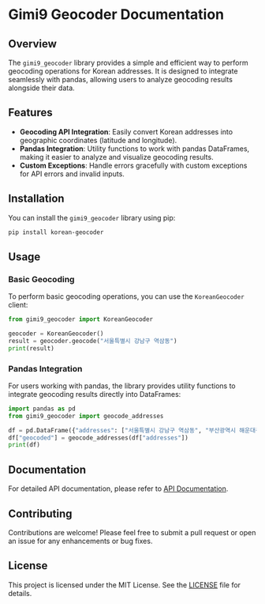 # Gimi9 Geocoder Documentation

## Overview

The `gimi9_geocoder` library provides a simple and efficient way to perform geocoding operations for Korean addresses. It is designed to integrate seamlessly with pandas, allowing users to analyze geocoding results alongside their data.

## Features

- **Geocoding API Integration**: Easily convert Korean addresses into geographic coordinates (latitude and longitude).
- **Pandas Integration**: Utility functions to work with pandas DataFrames, making it easier to analyze and visualize geocoding results.
- **Custom Exceptions**: Handle errors gracefully with custom exceptions for API errors and invalid inputs.

## Installation

You can install the `gimi9_geocoder` library using pip:

```bash
pip install korean-geocoder
```

## Usage

### Basic Geocoding

To perform basic geocoding operations, you can use the `KoreanGeocoder` client:

```python
from gimi9_geocoder import KoreanGeocoder

geocoder = KoreanGeocoder()
result = geocoder.geocode("서울특별시 강남구 역삼동")
print(result)
```

### Pandas Integration

For users working with pandas, the library provides utility functions to integrate geocoding results directly into DataFrames:

```python
import pandas as pd
from gimi9_geocoder import geocode_addresses

df = pd.DataFrame({"addresses": ["서울특별시 강남구 역삼동", "부산광역시 해운대구 우동"]})
df["geocoded"] = geocode_addresses(df["addresses"])
print(df)
```

## Documentation

For detailed API documentation, please refer to [API Documentation](api.md).

## Contributing

Contributions are welcome! Please feel free to submit a pull request or open an issue for any enhancements or bug fixes.

## License

This project is licensed under the MIT License. See the [LICENSE](../LICENSE) file for details.